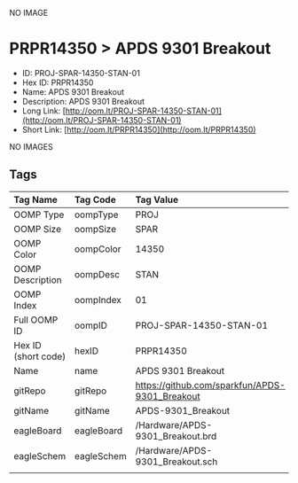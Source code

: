 


  
NO IMAGE  
# PRPR14350 > APDS 9301 Breakout

- ID: PROJ-SPAR-14350-STAN-01
- Hex ID: PRPR14350
- Name: APDS 9301 Breakout
- Description: APDS 9301 Breakout
- Long Link: [http://oom.lt/PROJ-SPAR-14350-STAN-01](http://oom.lt/PROJ-SPAR-14350-STAN-01)
- Short Link: [http://oom.lt/PRPR14350](http://oom.lt/PRPR14350)
  
NO IMAGES  
## Tags
  

|Tag Name|Tag Code|Tag Value|
| :--- | :--- | :--- |
|OOMP Type|oompType|PROJ|
|OOMP Size|oompSize|SPAR|
|OOMP Color|oompColor|14350|
|OOMP Description|oompDesc|STAN|
|OOMP Index|oompIndex|01|
|Full OOMP ID|oompID|PROJ-SPAR-14350-STAN-01|
|Hex ID (short code)|hexID|PRPR14350|
|Name|name|APDS 9301 Breakout|
|gitRepo|gitRepo|https://github.com/sparkfun/APDS-9301_Breakout|
|gitName|gitName|APDS-9301_Breakout|
|eagleBoard|eagleBoard|/Hardware/APDS-9301_Breakout.brd|
|eagleSchem|eagleSchem|/Hardware/APDS-9301_Breakout.sch|
||||
